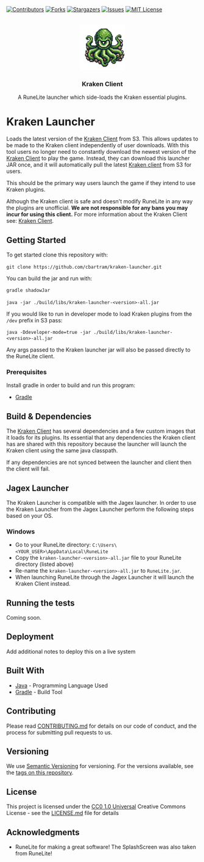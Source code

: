 [![Contributors][contributors-shield]][contributors-url]
[![Forks][forks-shield]][forks-url]
[![Stargazers][stars-shield]][stars-url]
[![Issues][issues-shield]][issues-url]
[![MIT License][license-shield]][license-url]


<!-- PROJECT LOGO -->
<br />
<div align="center">
  <a href="https://github.com/cbartram/kraken-loader-plugin">
    <img src="src/main/resources/com/kraken/images/kraken.png" alt="Logo" width="120" height="120">
  </a>

<h3 align="center">Kraken Client</h3>

  <p align="center">
   A RuneLite launcher which side-loads the Kraken essential plugins.
    <br />
</div>

# Kraken Launcher

Loads the latest version of the [Kraken Client](https://github.com/cbartram/kraken-client) from S3. This allows updates to be made to the Kraken client independently of user downloads.
With this tool users no longer need to constantly download the newest version of the [Kraken Client](https://github.com/cbartram/kraken-client) to play the game. Instead, they can download
this launcher JAR once, and it will automatically pull the latest [Kraken client](https://github.com/cbartram/kraken-client) from S3 for users.

This should be the primary way users launch the game if they intend to use Kraken plugins.

Although the Kraken client is safe and doesn't modify RuneLite in any way the plugins are unofficial. **We are not responsible for any bans you may incur for using this client.**
For more information about the Kraken Client see: [Kraken Client](#about-kraken-client).

## Getting Started

To get started clone this repository with:

`git clone https://github.com/cbartram/kraken-launcher.git`

You can build the jar and run with:

```shell
gradle shadowJar

java -jar ./build/libs/kraken-launcher-<version>-all.jar
```

If you would like to run in developer mode to load Kraken plugins from the `/dev` prefix in S3 pass:

```shell
java -Ddeveloper-mode=true -jar ./build/libs/kraken-launcher-<version>-all.jar
```

Any args passed to the Kraken launcher jar will also be passed directly to the RuneLite client.

### Prerequisites

Install gradle in order to build and run this program:

- [Gradle](https://gradle.org/install/)


## Build & Dependencies

The [Kraken Client](https://github.com/cbartram/kraken-client) has several dependencies and a few custom images that it loads for its plugins. Its essential
that any dependencies the Kraken client has are shared with this repository because the launcher will launch the Kraken client using the same java classpath.

If any dependencies are not synced between the launcher and client then the client will fail.

## Jagex Launcher

The Kraken Launcher is compatible with the Jagex launcher. In order to use the Kraken Launcher from the Jagex Launcher perform the following
steps based on your OS.

### Windows

- Go to your RuneLite directory: `C:\Users\<YOUR_USER>\AppData\Local\RuneLite`
- Copy the `kraken-launcher-<version>-all.jar` file to your RuneLite directory (listed above)
- Re-name the `kraken-launcher-<version>-all.jar` to `RuneLite.jar`.
- When launching RuneLite through the Jagex Launcher it will launch the Kraken Client instead.

## Running the tests

Coming soon.

## Deployment

Add additional notes to deploy this on a live system

## Built With

- [Java](https://www.java.org/) - Programming Language Used
- [Gradle](https://gradle.org/) - Build Tool

## Contributing

Please read [CONTRIBUTING.md](CONTRIBUTING.md) for details on our code
of conduct, and the process for submitting pull requests to us.

## Versioning

We use [Semantic Versioning](http://semver.org/) for versioning. For the versions
available, see the [tags on this
repository](https://github.com/cbartram/kraken-launcher/tags).

## License

This project is licensed under the [CC0 1.0 Universal](LICENSE.md)
Creative Commons License - see the [LICENSE.md](LICENSE.md) file for
details

## Acknowledgments

- RuneLite for making a great software! The SplashScreen was also taken from RuneLite!

[contributors-shield]: https://img.shields.io/github/contributors/cbartram/kraken-launcher.svg?style=for-the-badge
[contributors-url]: https://github.com/cbartram/kraken-launcher/graphs/contributors
[forks-shield]: https://img.shields.io/github/forks/cbartram/kraken-launcher.svg?style=for-the-badge
[forks-url]: https://github.com/cbartram/kraken-launcher/network/members
[stars-shield]: https://img.shields.io/github/stars/cbartram/kraken-launcher.svg?style=for-the-badge
[stars-url]: https://github.com/cbartram/kraken-launcher/stargazers
[issues-shield]: https://img.shields.io/github/issues/cbartram/kraken-launcher.svg?style=for-the-badge
[issues-url]: https://github.com/cbartram/kraken-launcher/issues
[license-shield]: https://img.shields.io/github/license/cbartram/kraken-launcher.svg?style=for-the-badge
[license-url]: https://github.com/cbartram/kraken-launcher/blob/master/LICENSE.txt
